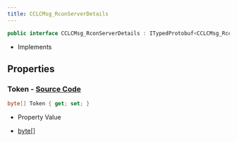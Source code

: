```yaml
---
title: CCLCMsg_RconServerDetails
---
```


```csharp
public interface CCLCMsg_RconServerDetails : ITypedProtobuf<CCLCMsg_RconServerDetails>, INativeHandle, INetMessage<CCLCMsg_RconServerDetails>, IDisposable
```

- Implements

## Properties

### **Token** - [Source Code](https://github.com/swiftly-solution/swiftlys2/blob/main/managed/src/SwiftlyS2.Generated/Protobufs/Interfaces/CCLCMsg_RconServerDetails.cs#L18)

```csharp
byte[] Token { get; set; }
```

- Property Value

- [byte](https://learn.microsoft.com/dotnet/api/system.byte)[]

